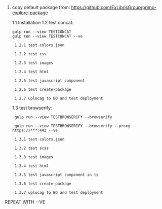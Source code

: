 


1. copy default package from:
    https://github.com/ExLibrisGroup/primo-explore-package

    1.1 Installation
    1.2 test concat:
    
       gulp run --view TESTCONCAT
       gulp run --view TESTCONCAT --ve

        1.2.1 test colors.json

        1.2.2 test css

        1.2.3 test images

        1.2.4 test html

        1.2.5 test javascript component

        1.2.6 test create-package

        1.2.7 uplocag to BO and test deployment

    1.3 test browserify:
    
        gulp run --view TESTBROWSERIFY --browserify

        gulp run --view TESTBROWSERIFY --browserify --proxy https://***:443 --ve

        1.3.1 test colors.json

        1.3.2 test scss

        1.3.3 test images

        1.3.4 test html

        1.3.5 test javascript component in ts

        1.3.6 test create-package

        1.3.7 uplocag to BO and test deployment




REPEAT WITH --VE

